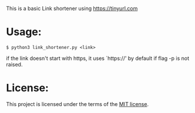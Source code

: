 This is a basic Link shortener using https://tinyurl.com

# Usage:
```
$ python3 link_shortener.py <link>
```

if the link doesn't start with https, it uses `https://' by default if flag -p is not raised. 


# License:

This project is licensed under the terms of the [MIT license](/blob/master/LICENSE).

        
      
